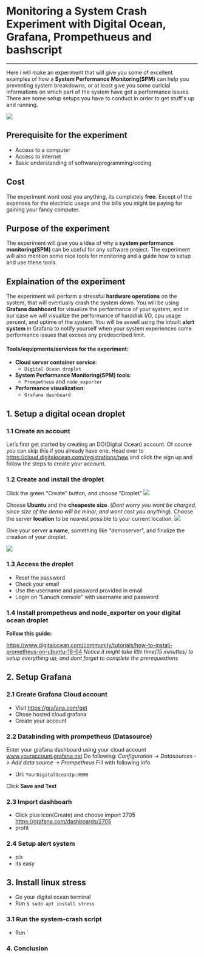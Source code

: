 # Monitoring a System Crash Experiment with Digital Ocean, Grafana, Prompethueus and bashscript
___


Here i will make an experiment that will give you some of excellent examples of how a **System Performance Monitoring(SPM)** can help you preventing system breakdowns, or at least give you some curicial informations on which part of the system have got a performance issues. There are some setup setups you have to conduct in order to get stuff's up and running.

![](https://camo.githubusercontent.com/d010ea19c70677a0bfd8a64fc01d2b0948e1ffc1/687474703a2f2f646f63732e67726166616e612e6f72672f6173736574732f696d672f66656174757265732f64617368626f6172645f6578312e706e67)

## Prerequisite for the experiment
* Access to a computer
* Access to internet
* Basic understanding of software/programming/coding

## Cost
The experiment wont cost you anything, its completely **free**. Except of the expenses for the electricic usage and the bills you might be paying for gaining your fancy computer.

## Purpose of the experiment
The experiment will give you a idea of why a **system performance monitoring(SPM)** can be useful for any software project. The experiment will also mention some nice tools for monitoring and a guide how to setup and use these tools.

## Explaination of the experiment
The experiment will perform a stressful **hardware operations** on the system, that will eventually crash the system down. You will be using **Grafana dashboard** for visualize the performance of your system, and in our case we will visualize the performance of harddisk I/O, cpu usage percent, and uptime of the system. You will be aswell using the inbuilt **alert system** in Grafana to notify yourself when your system experiences some performance issues that excees any predescribed limit.

#### Tools/equipments/services for the experiment:
* **Cloud server container service**:  
  * `Digital Ocean droplet`
* **System Performance Monitoring(SPM) tools**: 
  * `Prompetheus` and `node_exporter`
* **Performance visualization**: 
  * `Grafana dashboard`

## 1. Setup a digital ocean droplet

### 1.1 Create an account 
Let’s first get started by creating an DO(Digital Ocean) account. Of course you can skip this if you already have one. Head over to https://cloud.digitalocean.com/registrations/new and click the sign up and follow the steps to create your account.

### 1.2 Create and install the droplet
Click the green "Create" button, and choose "Droplet"
![](https://i.gyazo.com/0afe05f2000ffc93007ac62fa27e2db8.png)

Choose **Ubuntu** and the **cheapeste size**. (*Dont worry you wont be charged, since size of the demo will be minor, and wont cost you anything*). Choose the server **location** to be nearest possible to your current location. 
![](https://i.gyazo.com/851bae785a8062b9788c056dc8c0f399.png)

Give your server **a name**, something like "demoserver", and finalize the creation of your droplet.

![](https://i.gyazo.com/c84ee66589842dc18438d367d0e34c2f.png)
### 1.3 Access the droplet

- Reset the password
- Check your email
- Use the username and password provided in email
- Login on "Lanuch console" with username and password

### 1.4 Install prompetheus and node_exporter on your digital ocean droplet
**Follow this guide:**

https://www.digitalocean.com/community/tutorials/how-to-install-prometheus-on-ubuntu-16-04
*Notice it might take litle time(15 minuttes) to setup everything up, and dont forget to complete the prerequestions*

## 2. Setup Grafana

### 2.1 Create Grafana Cloud account
- Visit https://grafana.com/get
- Chose hosted cloud grafana
- Create your account


### 2.2 Databinding with prompetheus (Datasource)
Enter your grafana dashboard using your cloud account www.youraccount.grafana.net
Do following:
*Configuration -> Datasources -> Add data source -> Prompetheus*
Fill with following info
- Url: `YourDigitalOceanIp:9090`

Click **Save and Test**
### 2.3 Import dashboarh
- Click plus icon(Create) and choose import 2705
https://grafana.com/dashboards/2705
- profit
### 2.4 Setup alert system
- pls
- its easy
## 3. Install linux stress
- Go your digital ocean terminal
- Run `$ sudo apt install stress`

### 3.1 Run the system-crash script
- Run ´

### 4. Conclusion

